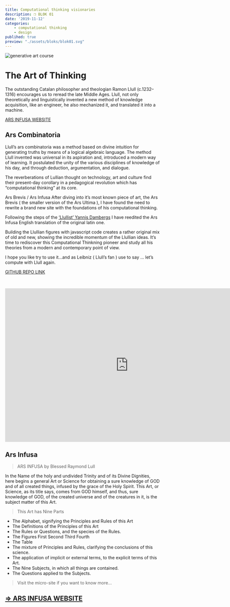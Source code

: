 ```yaml
---
title: Computational thinking visionaries
description: ❒ BL0K 01
date: '2019-11-12'
categories: 
    - computational thinking
    - design
publihed: true
preview: "./assets/bloks/blok01.svg"
---
```


![generative art course](/assets/images/code/CT/CT-1.png)

# The Art of Thinking
The outstanding Catalan philosopher and theologian Ramon Llull (c.1232–1316) encourages us to reread the late Middle Ages. Llull, not only theoretically and linguistically invented a new method of knowledge acquisition, like an engineer, he also mechanized it, and translated it into a machine.

 [ARS INFUSA WEBSITE](https://ars-infusa.surge.sh/)

## Ars Combinatoria
Llull’s ars combinatoria was a method based on divine intuition for generating truths by means of a logical algebraic language. The method Llull invented was universal in its aspiration and, introduced a modern way of learning. It postulated the unity of the various disciplines of knowledge of his day, and through deduction, argumentation, and dialogue.

The reverberations of Lullian thought on technology, art and culture find their present-day corollary in a pedagogical revolution which has “computational thinking” at its core.

Ars Brevis / Ars Infusa After diving into it’s most known piece of art, the Ars Brevis ( the smaller version of the Ars Ultima ), I have found the need to rewrite a brand new site with the foundations of his computational thinking.

Following the steps of the [‘Llullist’ Yannis Dambergs](https://lullianarts.narpan.net/cont.htm) I have reedited the Ars Infusa English translation of the original latin one.

Building the Llullian figures with javascript code creates a rather original mix of old and new, showing the incredible momentum of the Llullian ideas. It’s time to rediscover this Computational Thinkning pioneer and study all his theories from a modern and contemporary point of view.

I hope you like try to use it…and as Leibniz ( Llull’s fan ) use to say … let’s compute with Llull again.

[GITHUB REPO LINK](https://github.com/bernatferragut/LLULL-Ars)

&nbsp;

<iframe src="https://preview.p5js.org/bernatferragut/embed/HkO4HfkAX" style="height: 500px; width: 800px; border: none"></iframe>

## Ars Infusa
> ARS INFUSA by Blessed Raymond Lull

In the Name of the holy and undivided Trinity and of its Divine Dignities, here begins a general Art or Science for obtaining a sure knowledge of GOD and of all created things, infused by the grace of the Holy Spirit. This Art, or Science, as its title says, comes from GOD himself, and thus, sure knowledge of GOD, of the created universe and of the creatures in it, is the subject matter of this Art.

> This Art has Nine Parts

* The Alphabet, signifying the Principles and Rules of this Art
* The Definitions of the Principles of this Art
* The Rules or Questions, and the species of the Rules.
* The Figures First Second Third Fourth
* The Table
* The mixture of Principles and Rules, clarifying the conclusions of this science.
* The application of implicit or external terms, to the explicit terms of this Art.
* The Nine Subjects, in which all things are contained.
* The Questions applied to the Subjects.

> Visit the micro-site if you want to know more…

## [=> ARS INFUSA WEBSITE](https://ars-infusa.surge.sh/)